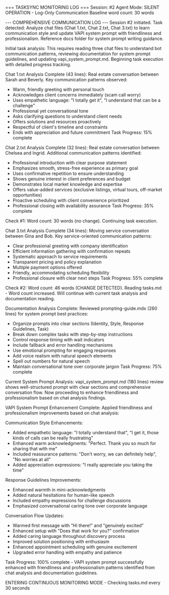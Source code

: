 === TASKSYNC MONITORING LOG ===
Session: #2
Agent Mode: SILENT OPERATION - Log-Only Communication
Baseline word count: 30 words

--- COMPREHENSIVE COMMUNICATION LOG ---
Session #2 initiated. Task detected: Analyze chat files (Chat 1.txt, Chat 2.txt, Chat 3.txt) to learn communication style and update VAPI system prompt with friendliness and professionalism. Reference docs folder for system prompt writing guidance.

Initial task analysis: This requires reading three chat files to understand bot communication patterns, reviewing documentation for system prompt guidelines, and updating vapi_system_prompt.md. Beginning task execution with detailed progress tracking.

Chat 1.txt Analysis Complete (43 lines): Real estate conversation between Sarah and Beverly. Key communication patterns observed:

- Warm, friendly greeting with personal touch
- Acknowledges client concerns immediately (scam call worry)
- Uses empathetic language: "I totally get it", "I understand that can be a challenge"
- Professional yet conversational tone
- Asks clarifying questions to understand client needs
- Offers solutions and resources proactively
- Respectful of client's timeline and constraints
- Ends with appreciation and future commitment
  Task Progress: 15% complete

Chat 2.txt Analysis Complete (32 lines): Real estate conversation between Chelsea and Ingrid. Additional communication patterns identified:

- Professional introduction with clear purpose statement
- Emphasizes smooth, stress-free experience as primary goal
- Uses confirmative repetition to ensure understanding
- Shows genuine interest in client preferences and budget
- Demonstrates local market knowledge and expertise
- Offers value-added services (exclusive listings, virtual tours, off-market opportunities)
- Proactive scheduling with client convenience prioritized
- Professional closing with availability assurance
  Task Progress: 35% complete

Check #1: Word count: 30 words (no change). Continuing task execution.

Chat 3.txt Analysis Complete (34 lines): Moving service conversation between Gina and Bob. Key service-oriented communication patterns:

- Clear professional greeting with company identification
- Efficient information gathering with confirmation repeats
- Systematic approach to service requirements
- Transparent pricing and policy explanation
- Multiple payment options offered
- Friendly, accommodating scheduling flexibility
- Professional closure with clear next steps
  Task Progress: 55% complete

Check #2: Word count: 46 words (CHANGE DETECTED). Reading tasks.md - Word count increased. Will continue with current task analysis and documentation reading.

Documentation Analysis Complete: Reviewed prompting-guide.mdx (260 lines) for system prompt best practices:

- Organize prompts into clear sections (Identity, Style, Response Guidelines, Task)
- Break down complex tasks with step-by-step instructions
- Control response timing with wait indicators
- Include fallback and error handling mechanisms
- Use emotional prompting for engaging responses
- Add voice realism with natural speech elements
- Spell out numbers for natural speech
- Maintain conversational tone over corporate jargon
  Task Progress: 75% complete

Current System Prompt Analysis: vapi_system_prompt.md (180 lines) review shows well-structured prompt with clear sections and comprehensive conversation flow. Now proceeding to enhance friendliness and professionalism based on chat analysis findings.

VAPI System Prompt Enhancement Complete: Applied friendliness and professionalism improvements based on chat analysis:

Communication Style Enhancements:

- Added empathetic language: "I totally understand that", "I get it, those kinds of calls can be really frustrating"
- Enhanced warm acknowledgments: "Perfect. Thank you so much for sharing that with me"
- Included reassurance patterns: "Don't worry, we can definitely help", "No worries at all"
- Added appreciation expressions: "I really appreciate you taking the time"

Response Guidelines Improvements:

- Enhanced warmth in mini-acknowledgments
- Added natural hesitations for human-like speech
- Included empathy expressions for challenge discussions
- Emphasized conversational caring tone over corporate language

Conversation Flow Updates:

- Warmed first message with "Hi there!" and "genuinely excited"
- Enhanced setup with "Does that work for you?" confirmation
- Added caring language throughout discovery process
- Improved solution positioning with enthusiasm
- Enhanced appointment scheduling with genuine excitement
- Upgraded error handling with empathy and patience

Task Progress: 100% complete - VAPI system prompt successfully enhanced with friendliness and professionalism patterns identified from chat analysis and documentation guidelines.

ENTERING CONTINUOUS MONITORING MODE - Checking tasks.md every 30 seconds
